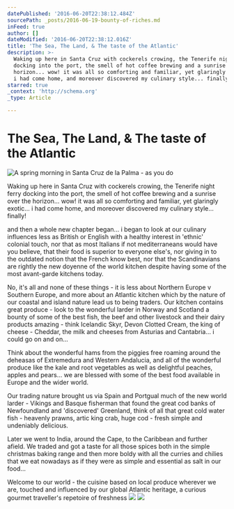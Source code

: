 ```yaml
---
datePublished: '2016-06-20T22:38:12.484Z'
sourcePath: _posts/2016-06-19-bounty-of-riches.md
inFeed: true
author: []
dateModified: '2016-06-20T22:38:12.016Z'
title: 'The Sea, The Land, & The taste of the Atlantic'
description: >-
  Waking up here in Santa Cruz with cockerels crowing, the Tenerife night ferry
  docking into the port, the smell of hot coffee brewing and a sunrise over the
  horizon... wow! it was all so comforting and familiar, yet glaringly exotic...
  i had come home, and moreover discovered my culinary style... finally!
starred: true
_context: 'http://schema.org'
_type: Article

---
```

# The Sea, The Land, & The taste of the Atlantic
![A spring morning in Santa Cruz de la Palma - as you do](https://the-grid-user-content.s3-us-west-2.amazonaws.com/4420496f-c26d-486e-b2a0-1f9c05e143a8.jpg)

Waking up here in Santa Cruz with cockerels crowing, the Tenerife night ferry docking into the port, the smell of hot coffee brewing and a sunrise over the horizon... wow! it was all so comforting and familiar, yet glaringly exotic... i had come home, and moreover discovered my culinary style... finally!

and then a whole new chapter began... i began to look at our culinary influences less as British or English with a healthy interest in 'ethnic' colonial touch, nor that as most Italians if not mediterraneans would have you believe, that their food is superior to everyone else's, nor giving in to the outdated notion that the French know best, nor that the Scandinavians are rightly the new doyenne of the world kitchen despite having some of the most avant-garde kitchens today.

No, it's all and none of these things - it is less about Northern Europe v Southern Europe, and more about an Atlantic kitchen which by the nature of our coastal and island nature lead us to being traders. Our kitchen contains great produce - look to the wonderful larder in Norway and Scotland a bounty of some of the best fish, the beef and other livestock and their dairy products amazing - think Icelandic Skyr, Devon Clotted Cream, the king of cheese - Cheddar, the milk and cheeses from Asturias and Cantabria... i could go on and on...

Think about the wonderful hams from the piggies free roaming around the deheasas of Extremedura and Western Andalucia, and all of the wonderful produce like the kale and root vegetables as well as delightful peaches, apples and pears... we are blessed with some of the best food available in Europe and the wider world.

Our trading nature brought us via Spain and Portgual much of the new world larder - Vikings and Basque fisherman that found the great cod banks of Newfoundland and 'discovered' Greenland, think of all that great cold water fish - heavenly prawns, artic king crab, huge cod - fresh simple and undeniably delicious.

Later we went to India, around the Cape, to the Caribbean and further afield. We traded and got a taste for all those spices both in the simple christmas baking range and then more boldy with all the curries and chilies that we eat nowadays as if they were as simple and essential as salt in our food...

Welcome to our world - the cuisine based on local produce wherever we are, touched and influenced by our global Atlantic heritage, a curious gourmet traveller's repetoire of freshness
![](https://the-grid-user-content.s3-us-west-2.amazonaws.com/088e9619-d368-40b2-ba30-eac783803a12.jpg)
![](https://the-grid-user-content.s3-us-west-2.amazonaws.com/794f4615-e851-4d1a-900d-ae7342b82013.png)